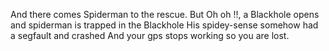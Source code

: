 And there comes Spiderman to the rescue.
But Oh oh !!, a Blackhole opens and spiderman is trapped in the Blackhole
His spidey-sense somehow had a segfault and crashed
And your gps stops working so you are lost.